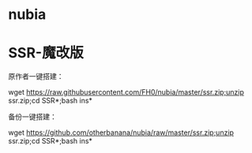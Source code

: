 # nubia
# SSR-魔改版
原作者一键搭建：

wget https://raw.githubusercontent.com/FH0/nubia/master/ssr.zip;unzip ssr.zip;cd SSR*;bash ins*

备份一键搭建：

wget https://github.com/otherbanana/nubia/raw/master/ssr.zip;unzip ssr.zip;cd SSR*;bash ins*

